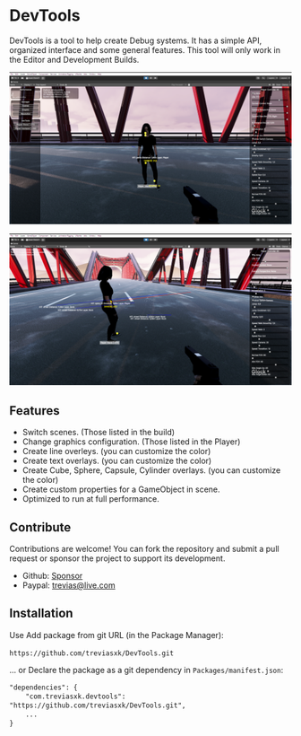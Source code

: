 # DevTools
DevTools is a tool to help create Debug systems. It has a simple API, organized interface and some general features. This tool will only work in the Editor and Development Builds.

![Preview](/Runtime/Images/image1.png)

![Preview](/Runtime/Images/image2.png)

## Features
* Switch scenes. (Those listed in the build)
* Change graphics configuration. (Those listed in the Player)
* Create line overleys. (you can customize the color)
* Create text overlays. (you can customize the color)
* Create Cube, Sphere, Capsule, Cylinder overlays. (you can customize the color)
* Create custom properties for a GameObject in scene.
* Optimized to run at full performance.

## Contribute
Contributions are welcome! You can fork the repository and submit a pull request or sponsor the project to support its development.
 - Github: [Sponsor](https://github.com/sponsors/treviasxk)
 - Paypal: trevias@live.com

## Installation

Use Add package from git URL (in the Package Manager):

`https://github.com/treviasxk/DevTools.git`

... or Declare the package as a git dependency in `Packages/manifest.json`:

```
"dependencies": {
    "com.treviasxk.devtools": "https://github.com/treviasxk/DevTools.git",
    ...
}
```
